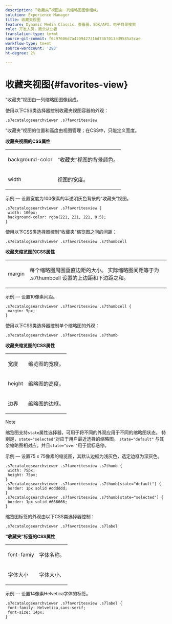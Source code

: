 ```yaml
---
description: “收藏夹”视图由一列缩略图图像组成。
solution: Experience Manager
title: 收藏夹视图
feature: Dynamic Media Classic，查看器，SDK/API，电子目录搜索
role: 开发人员，商业从业者
translation-type: tm+mt
source-git-commit: f6c97606d7a4209427316d7367013ad9585a5cae
workflow-type: tm+mt
source-wordcount: '293'
ht-degree: 2%

---
```



# 收藏夹视图{#favorites-view}

“收藏夹”视图由一列缩略图图像组成。

<!--<a id="section_B6EFCCADB5A5495DAE6BBE42F7F405CB"></a>-->

使用以下CSS类选择器控制收藏夹视图容器的外观：

```
.s7ecatalogsearchviewer .s7favoritesview
```

“收藏夹”视图的位置和高度由视图管理；在CSS中，只能定义宽度。

**收藏夹视图的CSS属性**

<table id="table_C48C56E696304C9BAFEE71BA9EA9A174"> 
 <tbody> 
  <tr> 
   <td colname="col1"> <p> <span class="codeph"> background-color  </span> </p> </td> 
   <td colname="col2"> <p> “收藏夹”视图的背景颜色。 </p> </td> 
  </tr> 
  <tr> 
   <td colname="col1"> <p> <span class="codeph"> width </span> </p> </td> 
   <td colname="col2"> <p>视图的宽度。 </p> </td> 
  </tr> 
 </tbody> 
</table>

示例 — 设置宽度为100像素的半透明灰色背景的“收藏夹”视图。

```
.s7ecatalogsearchviewer .s7favoritesview { 
 width: 100px; 
 background-color: rgba(221, 221, 221, 0.5); 
}
```

使用以下CSS类选择器控制“收藏夹”缩览图之间的间距：

```
.s7ecatalogsearchviewer .s7favoritesview .s7thumbcell
```

**收藏夹缩览图的CSS属性**

<table id="table_EED8CE63D805458196DE0E87C7E9945F"> 
 <tbody> 
  <tr> 
   <td colname="col1"> <p> <span class="codeph"> margin </span> </p> </td> 
   <td colname="col2"> <p> 每个缩略图周围垂直边距的大小。 实际缩略图间距等于为<span class="codeph"> .s7thumbcell </span>设置的上边距和下边距之和。 </p> </td> 
  </tr> 
 </tbody> 
</table>

示例 — 设置10像素间距。

```
.s7ecatalogsearchviewer .s7favoritesview .s7thumbcell { 
 margin: 5px; 
}
```

使用以下CSS类选择器控制单个缩略图的外观：

```
.s7ecatalogsearchviewer .s7favoritesview .s7thumb
```

**收藏夹缩览图的CSS属性**

<table id="table_6F5B1438CAFA49E9B33400C6970ABDA1"> 
 <tbody> 
  <tr> 
   <td colname="col1"> <p> <span class="codeph"> 宽度  </span> </p> </td> 
   <td colname="col2"> <p>缩览图的宽度。 </p> </td> 
  </tr> 
  <tr> 
   <td colname="col1"> <p> <span class="codeph"> height </span> </p> </td> 
   <td colname="col2"> <p>缩略图的高度。 </p> </td> 
  </tr> 
  <tr> 
   <td colname="col1"> <p> <span class="codeph"> 边界 </span> </p> </td> 
   <td colname="col2"> <p>缩略图的边框。 </p> </td> 
  </tr> 
 </tbody> 
</table>

>[!NOTE]
>
>缩览图支持`state`属性选择器，可用于将不同的外观应用于不同的缩略图状态。 特别是，`state="selected"`对应于用户最近选择的缩略图。 `state="default"` 与其余缩略图相对应。并且`state="over"`用于鼠标悬停。

示例 — 设置75 x 75像素的缩览图，其默认边框为浅灰色，选定边框为深灰色。

```
.s7ecatalogsearchviewer .s7favoritesview .s7thumb { 
 width: 75px; 
 height: 75px;  
} 
.s7ecatalogsearchviewer .s7favoritesview .s7thumb[state="default"] { 
 border: 1px solid #dddddd; 
} 
.s7ecatalogsearchviewer .s7favoritesview .s7thumb[state="selected"] { 
 border: 1px solid #666666; 
}
```

缩览图标签的外观由以下CSS类选择器控制：

```
.s7ecatalogsearchviewer .s7favoritesview .s7label
```

**“收藏夹”标签的CSS属性**

<table id="table_B41339A16ACB46CB87D3EB1FD05FA2CD"> 
 <tbody> 
  <tr> 
   <td colname="col1"> <p> <span class="codeph"> font-famiy  </span> </p> </td> 
   <td colname="col2"> <p>字体名称。 </p> </td> 
  </tr> 
  <tr> 
   <td colname="col1"> <p> <span class="codeph"> 字体大小  </span> </p> </td> 
   <td colname="col2"> <p>字体大小. </p> </td> 
  </tr> 
 </tbody> 
</table>

示例 — 设置14像素Helvetica字体的标签。

```
.s7ecatalogsearchviewer .s7favoritesview .s7label { 
 font-family: Helvetica,sans-serif; 
 font-size: 14px; 
}
```

